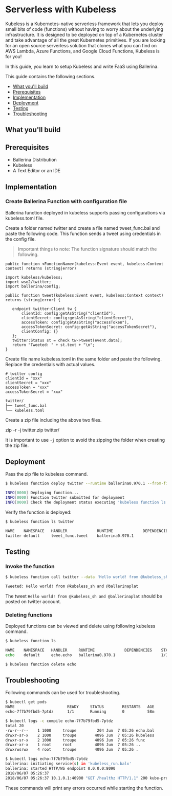 # Serverless with Kubeless 

Kubeless is a Kubernetes-native serverless framework that lets you deploy small bits of code (functions) without having to worry about the underlying infrastructure. It is designed to be deployed on top of a Kubernetes cluster and take advantage of all the great Kubernetes primitives. If you are looking for an open source serverless solution that clones what you can find on AWS Lambda, Azure Functions, and Google Cloud Functions, Kubeless is for you!

In this guide, you learn to setup Kubeless and write FaaS using Ballerina.

This guide contains the following sections.

- [What you'll build](#what-youll-build)
- [Prerequisites](#prerequisites)
- [Implementation](#implementation)
- [Deployment](#deployment)
- [Testing](#testing)
- [Troubleshooting](#Troubleshooting)

## What you'll build 

## Prerequisites 

- Ballerina Distribution 
- Kubeless 
- A Text Editor or an IDE

## Implementation

### Create Ballerina Function with configuration file

Ballerina function deployed in kubeless supports passing configurations via kubeless.toml file.

Create a folder named twitter and create a file named tweet_func.bal and paste the following code. This function sends a tweet using credentials in the config file.

> Important things to note: The function signature should match the following.
``` 
public function <FunctionName>(kubeless:Event event, kubeless:Context context) returns (string|error) 
```


```ballerina
import kubeless/kubeless;
import wso2/twitter;
import ballerina/config;

public function tweet(kubeless:Event event, kubeless:Context context) returns (string|error) {

   endpoint twitter:Client tw {
       clientId: config:getAsString("clientId"),
       clientSecret: config:getAsString("clientSecret"),
       accessToken: config:getAsString("accessToken"),
       accessTokenSecret: config:getAsString("accessTokenSecret"),
       clientConfig: {}
   };
   twitter:Status st = check tw->tweet(event.data);
   return "Tweeted: " + st.text + "\n";
}
```

Create file name kubeless.toml in the same folder and paste the following. Replace the credentials with actual values.
```ballerina
# twitter config
clientId = "xxx"
clientSecret = "xxx"
accessToken = "xxx"
accessTokenSecret = "xxx"
```

```bash
twitter/
├── tweet_func.bal
└── kubeless.toml
```

Create a zip file including the above two files. 

zip -r -j twitter.zip twitter/

It is important to use `-j` option to avoid the zipping the folder when creating the zip file.

## Deployment

Pass the zip file to kubeless command.

```bash
$ kubeless function deploy twitter --runtime ballerina0.970.1 --from-file ./twitter.zip --handler tweet_func.tweet

INFO[0000] Deploying function...
INFO[0000] Function twitter submitted for deployment
INFO[0000] Check the deployment status executing 'kubeless function ls twitter'
```

Verify the function is deployed:

```bash
$ kubeless function ls twitter

NAME   	NAMESPACE	HANDLER         	RUNTIME         	DEPENDENCIES	STATUS
twitter	default  	tweet_func.tweet	ballerina0.970.1	            	1/1 READY
```

## Testing

### Invoke the function

```bash
$ kubeless function call twitter --data 'Hello world! from @kubeless_sh and @ballerinaplat'

Tweeted: Hello world! from @kubeless_sh and @ballerinaplat
```

The tweet `Hello world! from @kubeless_sh and @ballerinaplat` should be posted on twitter account.

### Deleting functions

Deployed functions can be viewed and delete using following kubeless command.

```bash
$ kubeless function ls

NAME	NAMESPACE	HANDLER  	RUNTIME         	DEPENDENCIES	STATUS
echo	default  	echo.echo	ballerina0.970.1	            	1/1 READY

$ kubeless function delete echo
```

## Troubleshooting

Following commands can be used for troubleshooting. 

```bash
$ kubectl get pods
NAME                       READY     STATUS        RESTARTS   AGE
echo-7f7b79fbd5-7ptdz      1/1       Running       0          58m

$ kubectl logs -c compile echo-7f7b79fbd5-7ptdz
total 20
-rw-r--r--    1 1000     troupe         204 Jun  7 05:26 echo.bal
drwxr-sr-x    2 1000     troupe        4096 Jun  7 05:26 kubeless
drwxr-sr-x    2 1000     troupe        4096 Jun  7 05:26 func
drwxr-xr-x    1 root     root          4096 Jun  7 05:26 ..
drwxrwsrwx    4 root     troupe        4096 Jun  7 05:26 .

$ kubectl logs echo-7f7b79fbd5-7ptdz
ballerina: initiating service(s) in 'kubeless_run.balx'
ballerina: started HTTP/WS endpoint 0.0.0.0:8090
2018/06/07 05:26:37
2018/06/07 05:26:37 10.1.0.1:40900 "GET /healthz HTTP/1.1" 200 kube-probe/1.9
```

These commands will print any errors occurred while starting the function.
